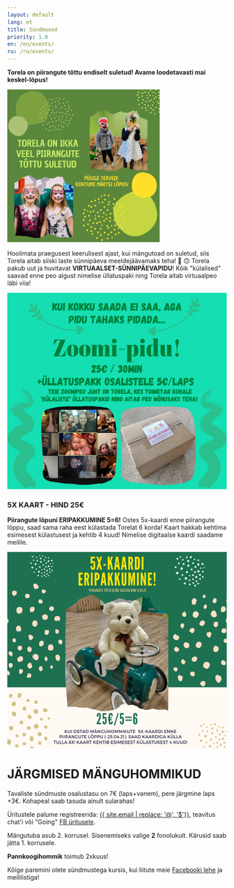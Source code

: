 ```yaml
---
layout: default
lang: et
title: Sündmused
priority: 1.0
en: /en/events/
ru: /ru/events/
---
```


**Torela on piirangute tõttu endiselt suletud! Avame loodetavasti mai keskel-lõpus!**

<img alt="kinniest" src="kinniest.png" height="350">

Hoolimata praegusest keerulisest ajast, kui mängutoad on suletud, siis Torela aitab siiski laste sünnipäeva meeldejäävamaks teha! 💚 🙃
Torela pakub uut ja huvitavat **VIRTUAALSET-SÜNNIPÄEVAPIDU**!
Kõik "külalised" saavad enne peo algust nimelise üllatuspaki ning Torela aitab virtuaalpeo läbi viia!

<img alt="virtuaalpidu" src="virtuaalpidu.png" height="450">



### 5X KAART - HIND 25€
**Piirangute lõpuni ERIPAKKUMINE 5=6!**
Ostes 5x-kaardi enne piirangute lõppu, saad sama raha eest külastada Torelat 6 korda! Kaart hakkab kehtima esimesest külastusest ja kehtib 4 kuud! 
Nimelise digitaalse kaardi saadame meilile. 

<img alt="5=6kaart" src="5=6kaart.png" height="450">



# JÄRGMISED MÄNGUHOMMIKUD

Tavaliste sündmuste osalustasu on 7€ (laps+vanem), pere järgmine laps +3€. Kohapeal saab tasuda ainult sularahas!

Üritustele palume registreerida: [{{ site.email | replace: '@', '$'}}](mailto), teavitus chat'i või "Going" [FB üritusele](https://www.facebook.com/pg/Torelamangutuba/events/).

Mängutuba asub 2. korrusel. Sisenemiseks valige **2** fonolukult. Kärusid saab jätta 1. korrusele.

**Pannkoogihommik** toimub 2xkuus!
 
Kõige paremini olete sündmustega kursis, kui liitute meie [Facebooki lehe](https://www.facebook.com/Torelamangutuba/events/) ja meililistiga! 


